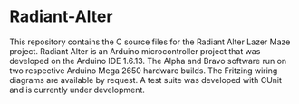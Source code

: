 # Radiant-Alter
This repository contains the C source files for the Radiant Alter Lazer Maze project.
Radiant Alter is an Arduino microcontroller project that was developed on the Arduino IDE 1.6.13.
The Alpha and Bravo software run on two respective Arduino Mega 2650 hardware builds. 
The Fritzing wiring diagrams are available by request. 
A test suite was developed with CUnit and is currently under development.

